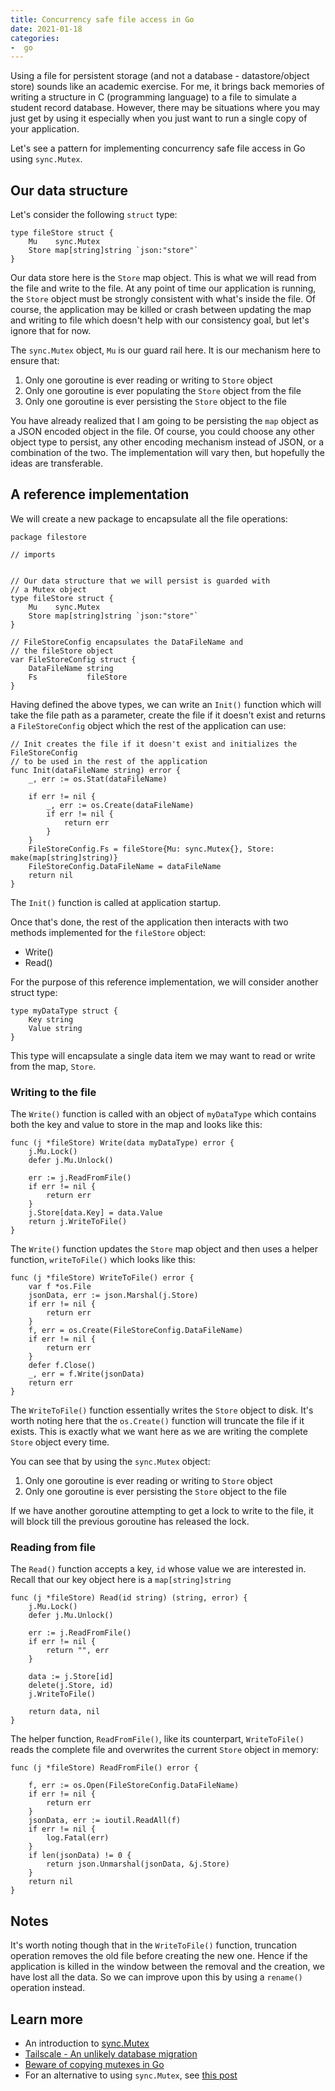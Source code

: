 ```yaml
---
title: Concurrency safe file access in Go
date: 2021-01-18
categories:
-  go
---
```


Using a file for persistent storage (and not a database - datastore/object store) sounds like an academic exercise.
For me, it brings back memories of writing a structure in C (programming language) to a file to simulate
a student record database. However, there may be situations where you may just get by using it especially
when you just want to run a single copy of your application. 

Let's see a pattern for implementing concurrency safe file access in Go using `sync.Mutex`. 

## Our data structure

Let's consider the following `struct` type:

```
type fileStore struct {
	Mu    sync.Mutex
	Store map[string]string `json:"store"`
}
```

Our data store here is the `Store` map object. This is what we will read from the file and write to the file.
At any point of time our application is running, the `Store` object must be strongly consistent with what's inside
the file. Of course, the application may be killed or crash between updating the map and writing to file which doesn't
help with our consistency goal, but let's ignore that for now.

The `sync.Mutex` object, `Mu` is our guard rail here. It is our mechanism here to ensure that:

1. Only one goroutine is ever reading or writing to `Store` object
2. Only one goroutine is ever populating the `Store` object from the file
3. Only one goroutine is ever persisting the `Store` object to the file

You have already realized that I am going to be persisting the `map` object as a JSON encoded object in the file.
Of course, you could choose any other object type to persist, any other encoding mechanism instead of JSON, or
a combination of the two. The implementation will vary then, but hopefully the ideas are transferable.

## A reference implementation

We will create a new package to encapsulate all the file operations:

```
package filestore

// imports


// Our data structure that we will persist is guarded with
// a Mutex object
type fileStore struct {
	Mu    sync.Mutex
	Store map[string]string `json:"store"`
}

// FileStoreConfig encapsulates the DataFileName and
// the fileStore object
var FileStoreConfig struct {
	DataFileName string
	Fs           fileStore
}
```

Having defined the above types, we can write an `Init()` function which will take the file
path as a parameter, create the file if it doesn't exist and returns a `FileStoreConfig` object
which the rest of the application can use:

```
// Init creates the file if it doesn't exist and initializes the  FileStoreConfig
// to be used in the rest of the application
func Init(dataFileName string) error {
	_, err := os.Stat(dataFileName)

	if err != nil {
		_, err := os.Create(dataFileName)
		if err != nil {
			return err
		}
	}
	FileStoreConfig.Fs = fileStore{Mu: sync.Mutex{}, Store: make(map[string]string)}
	FileStoreConfig.DataFileName = dataFileName
	return nil
}

```
The `Init()` function is called at application startup.

Once that's done, the rest of the application then interacts with two methods implemented for
the `fileStore` object:

- Write() 
- Read()

For the purpose of this reference implementation, we will consider another struct type:

```
type myDataType struct {
    Key string
    Value string
}
```

This type will encapsulate a single data item we may want to read or write from the map, `Store`.

### Writing to the file

The `Write()` function is called with an object of `myDataType` which contains
both the key and value to store in the map and looks like this:

```
func (j *fileStore) Write(data myDataType) error {
	j.Mu.Lock()
	defer j.Mu.Unlock()

	err := j.ReadFromFile()
	if err != nil {
		return err
	}
	j.Store[data.Key] = data.Value
	return j.WriteToFile()
}
```

The `Write()` function updates the `Store` map object and then uses a helper function, `writeToFile()` 
which looks like this:

```
func (j *fileStore) WriteToFile() error {
	var f *os.File
	jsonData, err := json.Marshal(j.Store)
	if err != nil {
		return err
	}
	f, err = os.Create(FileStoreConfig.DataFileName)
	if err != nil {
		return err
	}
	defer f.Close()
	_, err = f.Write(jsonData)
	return err
}

```

The `WriteToFile()` function essentially writes the `Store` object to disk. It's worth
noting here that the `os.Create()` function will truncate the file if it exists. This
is exactly what we want here as we are writing the complete `Store` object every time.

You can see that by using the `sync.Mutex` object:

1. Only one goroutine is ever reading or writing to `Store` object
2. Only one goroutine is ever persisting the `Store` object to the file

If we have another goroutine attempting to get a lock to write to the file, it will block
till the previous goroutine has released the lock.


### Reading from file

The `Read()` function accepts a key, `id` whose value we are interested in. Recall that our key object here
is a `map[string]string`

```
func (j *fileStore) Read(id string) (string, error) {
	j.Mu.Lock()
	defer j.Mu.Unlock()

	err := j.ReadFromFile()
	if err != nil {
		return "", err
	}

	data := j.Store[id]
	delete(j.Store, id)
	j.WriteToFile()

	return data, nil
}
```

The helper function, `ReadFromFile()`, like its counterpart, `WriteToFile()` reads the complete file
and overwrites the current `Store` object in memory:

```
func (j *fileStore) ReadFromFile() error {

	f, err := os.Open(FileStoreConfig.DataFileName)
	if err != nil {
		return err
	}
	jsonData, err := ioutil.ReadAll(f)
	if err != nil {
		log.Fatal(err)
	}
	if len(jsonData) != 0 {
		return json.Unmarshal(jsonData, &j.Store)
	}
	return nil
}
```

## Notes

It's worth noting though that in the `WriteToFile()` function, truncation operation removes the old file before creating
the new one. Hence if the application is killed in the window between the removal and the creation, we have lost
all the data. So we can improve upon this by using a `rename()` operation instead.

## Learn more

- An introduction to [sync.Mutex](https://tour.golang.org/concurrency/9)
- [Tailscale - An unlikely database migration](https://tailscale.com/blog/an-unlikely-database-migration/)
- [Beware of copying mutexes in Go](https://eli.thegreenplace.net/2018/beware-of-copying-mutexes-in-go/)
- For an alternative to using `sync.Mutex`, see [this post](https://blog.gopheracademy.com/advent-2014/safe-json-file-db-in-go/)
